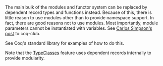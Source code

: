 The main bulk of the modules and functor system can be replaced by dependent record types and functions instead. Because of this, there is little reason to use modules other than to provide namespace support. In fact, there are good reasons not to use modules. Most importantly, module parameters cannot be instantiated with variables. See [Carlos Simpson's post](https://sympa.inria.fr/sympa/arc/coq-club/2005-03/msg00031.html) to coq-club.

See Coq's standard library for examples of how to do this.

Note that the [TypeClasses](TypeClasses) feature uses dependent records internally to provide modularity.
